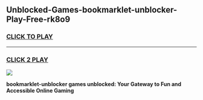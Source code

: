 
## Unblocked-Games-bookmarklet-unblocker-Play-Free-rk8o9
<h3>
<a href="https://premium76.site?title=bookmarklet-unblocker&ref=19M">CLICK TO PLAY</a></h3>
<hr>

<h3>
<a href="https://premium76.site?title=bookmarklet-unblocker&ref=19M">CLICK 2 PLAY</a>
  
</h3>

<a href="https://premium76.site?title=bookmarklet-unblocker&ref=19M"><img src="https://clearcache.store/games.png"></a>


**bookmarklet-unblocker games unblocked: Your Gateway to Fun and Accessible Online Gaming**
